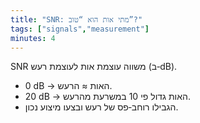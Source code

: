 ```yaml
---
title: "SNR: מתי אות הוא “טוב”?"
tags: ["signals","measurement"]
minutes: 4
---
```


SNR משווה עוצמת אות לעוצמת רעש (ב‑dB).

- 0 dB → האות ≈ הרעש.
- 20 dB → האות גדול פי 10 במשרעת מהרעש.
- הגבילו רוחב‑פס של רעש ובצעו מיצוע נכון.
